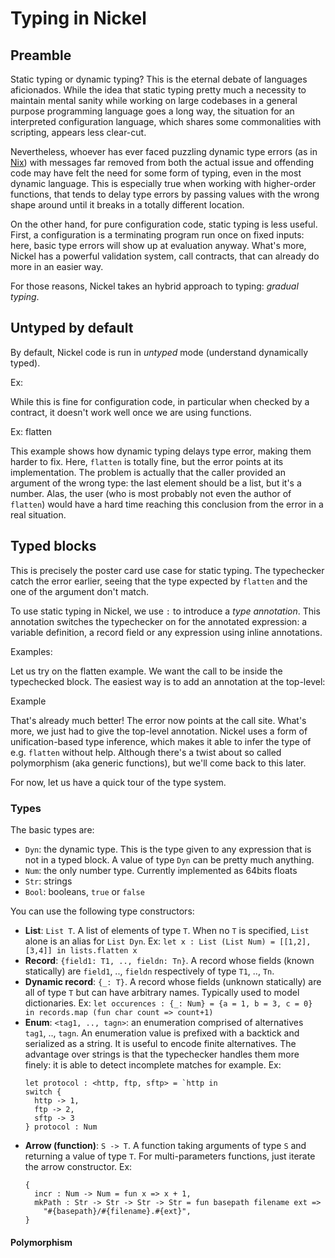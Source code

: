 # Typing in Nickel

## Preamble

Static typing or dynamic typing? This is the eternal debate of languages
aficionados. While the idea that static typing pretty much a necessity to
maintain mental sanity while working on large codebases in a general purpose
programming language goes a long way, the situation for an interpreted
configuration language, which shares some commonalities with scripting, appears
less clear-cut.

Nevertheless, whoever has ever faced puzzling dynamic type errors (as in
[Nix]()) with messages far removed from both the actual issue and offending code
may have felt the need for some form of typing, even in the most dynamic
language. This is especially true when working with higher-order functions, that
tends to delay type errors by passing values with the wrong shape around until
it breaks in a totally different location.

On the other hand, for pure configuration code, static typing is less useful.
First, a configuration is a terminating program run once on fixed inputs: here,
basic type errors will show up at evaluation anyway. What's more, Nickel has a
powerful validation system, call contracts, that can already do more in an
easier way.

For those reasons, Nickel takes an hybrid approach to typing: *gradual typing*.

## Untyped by default

By default, Nickel code is run in *untyped* mode (understand dynamically typed).

Ex:

While this is fine for configuration code, in particular when checked by a
contract, it doesn't work well once we are using functions.

Ex: flatten

This example shows how dynamic typing delays type error, making them harder to
fix. Here, `flatten` is totally fine, but the error points at its
implementation. The problem is actually that the caller provided an argument of
the wrong type: the last element should be a list, but it's a number. Alas, the
user (who is most probably not even the author of `flatten`) would have a hard
time reaching this conclusion from the error in a real situation.

## Typed blocks

This is precisely the poster card use case for static typing. The typechecker
catch the error earlier, seeing that the type expected by `flatten` and the one
of the argument don't match.

To use static typing in Nickel, we use `:` to introduce a *type annotation*.
This annotation switches the typechecker on for the annotated expression: a
variable definition, a record field or any expression using inline annotations.

Examples:

Let us try on the flatten example. We want the call to be inside the typechecked
block. The easiest way is to add an annotation at the top-level:

Example

That's already much better! The error now points at the call site. What's more,
we just had to give the top-level annotation. Nickel uses a form of
unification-based type inference, which makes it able to infer the type of e.g.
`flatten` without help. Although there's a twist about so called polymorphism
(aka generic functions), but we'll come back to this later.

For now, let us have a quick tour of the type system.

### Types

The basic types are:

- `Dyn`: the dynamic type. This is the type given to any expression that is not
  in a typed block. A value of type `Dyn` can be pretty much anything.
- `Num`: the only number type. Currently implemented as 64bits floats
- `Str`: strings
- `Bool`: booleans, `true` or `false`
<!-- - `Lbl`: a contract label. You usually don't need to use it or worry about it, -->
<!--     it is more of an internal thing.  -->

You can use the following type constructors:

- **List**: `List T`. A list of elements of type `T`. When no `T` is specified, `List`
    alone is an alias for `List Dyn`.
    Ex: `let x : List (List Num) = [[1,2], [3,4]] in lists.flatten x`
- **Record**: `{field1: T1, .., fieldn: Tn}`. A record whose fields
    (known statically) are `field1`, .., `fieldn` respectively of type `T1`, ..,
    `Tn`.
- **Dynamic record**: `{_: T}`. A record whose fields
    (unknown statically) are all of type `T` but can have arbitrary names.
    Typically used to model dictionaries. 
    Ex: `let occurences : {_: Num} = {a = 1, b = 3, c = 0} in records.map (fun
    char count => count+1)`
- **Enum**: `<tag1, .., tagn>`: an enumeration comprised of alternatives `tag1`, ..,
    `tagn`. An enumeration value is prefixed with a backtick and serialized as a
    string. It is useful to encode finite alternatives. The advantage over
    strings is that the typechecker handles them more finely: it is able to
    detect incomplete matches for example.
    Ex: 
    ```
    let protocol : <http, ftp, sftp> = `http in
    switch {
      http -> 1,
      ftp -> 2,
      sftp -> 3
    } protocol : Num
    ```
- **Arrow (function)**: `S -> T`. A function taking arguments of type `S` and returning a value of
    type `T`. For multi-parameters functions, just iterate the arrow constructor.
    Ex: 
    ```
    {
      incr : Num -> Num = fun x => x + 1,
      mkPath : Str -> Str -> Str -> Str = fun basepath filename ext =>
        "#{basepath}/#{filename}.#{ext}",
    }
    ```

#### Polymorphism


